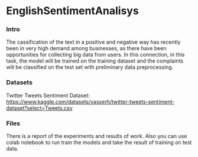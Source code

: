 # EnglishSentimentAnalisys

### Intro
The cassification of the text in a positive and negative way has recently been in very high demand among businesses, as there have been opportunities for collecting big data from users. In this connection, in this task, the model will be trained on the training dataset and the complaints will be classified on the test set with preliminary data preprocessing.

### Datasets
Twitter Tweets Sentiment Dataset: https://www.kaggle.com/datasets/yasserh/twitter-tweets-sentiment-dataset?select=Tweets.csv

### Files
There is a report of the experiments and results of work.
Also you can use colab notebook to run train the models and take the result of training on test data.
